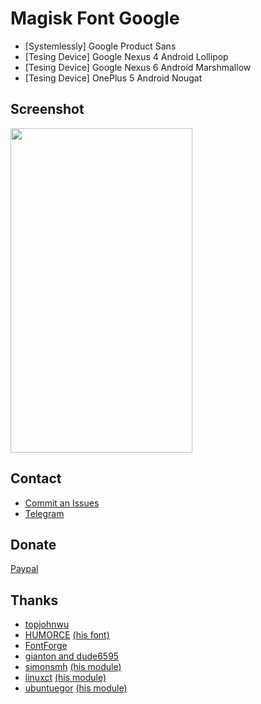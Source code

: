 # Magisk Font Google
* [Systemlessly] Google Product Sans
* [Tesing Device] Google Nexus 4 Android Lollipop
* [Tesing Device] Google Nexus 6 Android Marshmallow
* [Tesing Device] OnePlus 5 Android Nougat

## Screenshot ##
<img src="https://dl2.pushbulletusercontent.com/AdFMRydfkCcxkGTVpZN1GS8jtIlnAG5S/804729222_41877.jpg" height="519" width="291">

## Contact ##
* <a href="https://github.com/pirasalbe/Magisk_Font_Google/issues">Commit an Issues</a>
* <a href="https://t.me/pirasalbe">Telegram</a>

## Donate ##
<a href="https://paypal.me/pirasalbe">Paypal</a>

## Thanks ##
* <a href="https://github.com/topjohnwu">topjohnwu</a>
* <a href="https://github.com/HUMORCE">HUMORCE</a> <a href="https://github.com/Magisk-Modules-Repo/Systemlessly-Font-with-Tsukushimarugo-A-CJK-Sleek">(his font)</a>
* <a href="https://fontforge.github.io/en-US/">FontForge</a>
* <a href="https://forum.xda-developers.com/android/themes/fonts-flashable-zips-t3219827">gianton and dude6595</a>
* <a href="https://github.com/simonsmh">simonsmh</a> <a href="https://github.com/Magisk-Modules-Repo/magisk-notosanscjk-nougat">(his module)</a>
* <a href="https://github.com/sergiocastell">linuxct</a> <a href="https://github.com/sergiocastell/AndroidO-NotoColorEmojiReplacer">(his module)</a>
* <a href="https://github.com/ubuntuegor">ubuntuegor</a> <a href="https://github.com/Magisk-Modules-Repo/google-sans-enabler">(his module)</a>
